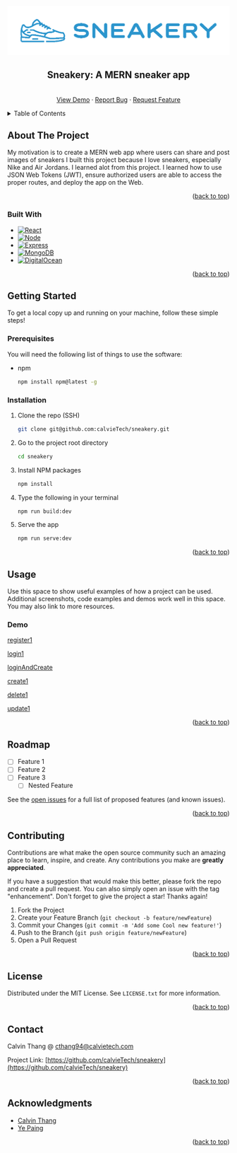 <!-- Improved compatibility of back to top link: See: https://github.com/othneildrew/Best-README-Template/pull/73 -->

<a name="readme-top"></a>

<!-- PROJECT SHIELDS -->
<!--
*** I'm using markdown "reference style" links for readability.
*** Reference links are enclosed in brackets [ ] instead of parentheses ( ).
*** See the bottom of this document for the declaration of the reference variables
*** for contributors-url, forks-url, etc. This is an optional, concise syntax you may use.
*** https://www.markdownguide.org/basic-syntax/#reference-style-links
-->
<!-- [![Contributors][contributors-shield]][contributors-url]
[![Forks][forks-shield]][forks-url]
[![Stargazers][stars-shield]][stars-url]
[![Issues][issues-shield]][issues-url]
[![MIT License][license-shield]][license-url]
[![LinkedIn][linkedin-shield]][linkedin-url] -->

<!-- PROJECT LOGO -->
<br />
<div align="center">
  <a href="https://github.com/calvieTech/sneakery">
    <img src="images/sneakery.png" alt="Logo">
  </a>

<h2 align="center">Sneakery: A MERN sneaker app</h2>
  <p align="center">
    <br />
    <a href="https://github.com/calvieTech/sneakery">View Demo</a>
    ·
    <a href="https://github.com/calvieTech/sneakery/issues">Report Bug</a>
    ·
    <a href="https://github.com/calvieTech/sneakery/issues">Request Feature</a>
  </p>
</div>

<!-- TABLE OF CONTENTS -->
<details>
  <summary>Table of Contents</summary>
  <ol>
    <li>
      <a href="#about-the-project">About The Project</a>
      <ul>
        <li><a href="#built-with">Built With</a></li>
      </ul>
    </li>
    <li>
      <a href="#getting-started">Getting Started</a>
      <ul>
        <li><a href="#prerequisites">Prerequisites</a></li>
        <li><a href="#installation">Installation</a></li>
      </ul>
    </li>
    <li><a href="#usage">Usage</a></li>
    <li><a href="#roadmap">Roadmap</a></li>
    <li><a href="#contributing">Contributing</a></li>
    <li><a href="#license">License</a></li>
    <li><a href="#contact">Contact</a></li>
    <li><a href="#acknowledgments">Acknowledgments</a></li>
  </ol>
</details>

<!-- ABOUT THE PROJECT -->

## About The Project

<!-- Here's a blank template to get started: To avoid retyping too much info. Do a search and replace with your text editor for the following: `github_username`, `repo_name`, `twitter_handle`, `linkedin_username`, `email_client`, `email`, `project_title`, `project_description` -->

My motivation is to create a MERN web app where users can share and post images of sneakers I built this project because I love sneakers, especially Nike and Air Jordans. I learned alot from this project. I learned how to use JSON Web Tokens (JWT), ensure authorized users are able to access the proper routes, and deploy the app on the Web.

<p align="right">(<a href="#readme-top">back to top</a>)</p>

### Built With

- [![React][react.js]][react-url]
- [![Node][node.js]][node-url]
- [![Express][express]][express-url]
- [![MongoDB][mongodb]][mongodb-url]
- [![DigitalOcean][digitalocean]][do-url]

<p align="right">(<a href="#readme-top">back to top</a>)</p>

<!-- GETTING STARTED -->

## Getting Started

To get a local copy up and running on your machine, follow these simple steps!

### Prerequisites

You will need the following list of things to use the software:

- npm
  ```sh
  npm install npm@latest -g
  ```

### Installation

1. Clone the repo (SSH)
   ```sh
   git clone git@github.com:calvieTech/sneakery.git
   ```
2. Go to the project root directory
   ```sh
   cd sneakery
   ```
3. Install NPM packages
   ```sh
   npm install
   ```
4. Type the following in your terminal
   ```sh
   npm run build:dev
   ```
5. Serve the app
   ```sh
   npm run serve:dev
   ```

<p align="right">(<a href="#readme-top">back to top</a>)</p>

<!-- USAGE EXAMPLES -->

## Usage

Use this space to show useful examples of how a project can be used. Additional screenshots, code examples and demos work well in this space. You may also link to more resources.

### Demo

[register1]

[login1]

[loginAndCreate]

[create1]

[delete1]

[update1]

<p align="right">(<a href="#readme-top">back to top</a>)</p>

<!-- ROADMAP -->

## Roadmap

- [ ] Feature 1
- [ ] Feature 2
- [ ] Feature 3
  - [ ] Nested Feature

See the [open issues](https://github.com/calvieTech/sneakery/issues) for a full list of proposed features (and known issues).

<p align="right">(<a href="#readme-top">back to top</a>)</p>

<!-- CONTRIBUTING -->

## Contributing

Contributions are what make the open source community such an amazing place to learn, inspire, and create. Any contributions you make are **greatly appreciated**.

If you have a suggestion that would make this better, please fork the repo and create a pull request. You can also simply open an issue with the tag "enhancement".
Don't forget to give the project a star! Thanks again!

1. Fork the Project
2. Create your Feature Branch (`git checkout -b feature/newFeature`)
3. Commit your Changes (`git commit -m 'Add some Cool new feature!'`)
4. Push to the Branch (`git push origin feature/newFeature`)
5. Open a Pull Request

<p align="right">(<a href="#readme-top">back to top</a>)</p>

<!-- LICENSE -->

## License

Distributed under the MIT License. See `LICENSE.txt` for more information.

<p align="right">(<a href="#readme-top">back to top</a>)</p>

<!-- CONTACT -->

## Contact

Calvin Thang @ cthang94@calvietech.com

Project Link: [https://github.com/calvieTech/sneakery](https://github.com/calvieTech/sneakery)

<p align="right">(<a href="#readme-top">back to top</a>)</p>

<!-- ACKNOWLEDGMENTS -->

## Acknowledgments

- [Calvin Thang](https://github.com/calvieTech)
- [Ye Paing](https://github.com/y3pio)

<p align="right">(<a href="#readme-top">back to top</a>)</p>

<!-- MARKDOWN LINKS & IMAGES -->
<!-- https://www.markdownguide.org/basic-syntax/#reference-style-links -->

[contributors-shield]: https://img.shields.io/github/contributors/github_username/repo_name.svg?style=for-the-badge
[contributors-url]: https://github.com/github_username/repo_name/graphs/contributors
[forks-shield]: https://img.shields.io/github/forks/github_username/repo_name.svg?style=for-the-badge
[forks-url]: https://github.com/github_username/repo_name/network/members
[stars-shield]: https://img.shields.io/github/stars/github_username/repo_name.svg?style=for-the-badge
[stars-url]: https://github.com/github_username/repo_name/stargazers
[issues-shield]: https://img.shields.io/github/issues/github_username/repo_name.svg?style=for-the-badge
[issues-url]: https://github.com/github_username/repo_name/issues
[license-shield]: https://img.shields.io/github/license/github_username/repo_name.svg?style=for-the-badge
[license-url]: https://github.com/github_username/repo_name/blob/master/LICENSE.txt
[linkedin-shield]: https://img.shields.io/badge/-LinkedIn-black.svg?style=for-the-badge&logo=linkedin&colorB=555
[linkedin-url]: https://linkedin.com/in/cthang94
[product-screenshot]: images/screenshot.png
[next.js]: https://img.shields.io/badge/next.js-000000?style=for-the-badge&logo=nextdotjs&logoColor=white
[next-url]: https://nextjs.org/
[react.js]: https://img.shields.io/badge/React-20232A?style=for-the-badge&logo=react&logoColor=61DAFB
[react-url]: https://reactjs.org/
[node.js]: https://img.shields.io/badge/Node.js-35495E?style=for-the-badge&logo=nodedotjs&logoColor=4FC08D
[node-url]: https://nodejs.org/en
[express]: https://img.shields.io/badge/express.js-black?style=for-the-badge&logo=express&logoColor=white
[express-url]: https://expressjs.com
[mongodb]: https://img.shields.io/badge/mongodb-E8E7D5?style=for-the-badge&logo=mongodb&logoColor=589636
[mongodb-url]: https://www.mongodb.com/
[digitalocean]: https://img.shields.io/static/v1?style=for-the-badge&message=DigitalOcean&color=0080FF&logo=DigitalOcean&logoColor=FFFFFF&label=
[do-url]: https://digitalocean.com/
[login1]: ./gifs/login1.gif
[register1]: ./gifs/registration1.gif
[loginandcreate]: ./gifs/loginAndCreate1.gif
[create1]: ./gifs/create1.gif
[delete1]: ./gifs/delete1.gif
[update1]: ./gifs/update1.gif
